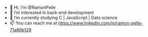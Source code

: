 - 👋 Hi, I’m @RamonPelle
- 👀 I’m interested in back-end development
- 🌱 I’m currently studying C | JavaScript | Data science
- 📫 You can reach me at https://www.linkedin.com/in/ramon-pelle-71a86b129

<!---
RamonPelle/RamonPelle is a ✨ special ✨ repository because its `README.md` (this file) appears on your GitHub profile.
You can click the Preview link to take a look at your changes.
--->
